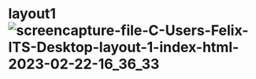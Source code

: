 # layout1![screencapture-file-C-Users-Felix-ITS-Desktop-layout-1-index-html-2023-02-22-16_36_33](https://user-images.githubusercontent.com/121026028/220602982-c71e6ddd-1c70-44c5-86ec-742a651b029f.png)

